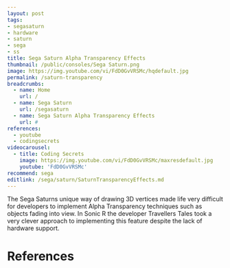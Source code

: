 ```yaml
---
layout: post
tags: 
- segasaturn
- hardware
- saturn
- sega
- ss
title: Sega Saturn Alpha Transparency Effects
thumbnail: /public/consoles/Sega Saturn.png
image: https://img.youtube.com/vi/FdD0GvVRSMc/hqdefault.jpg
permalink: /saturn-transparency
breadcrumbs:
  - name: Home
    url: /
  - name: Sega Saturn
    url: /segasaturn
  - name: Sega Saturn Alpha Transparency Effects
    url: #
references:
  - youtube
  - codingsecrets
videocarousel:
  - title: Coding Secrets
    image: https://img.youtube.com/vi/FdD0GvVRSMc/maxresdefault.jpg
    youtube: 'FdD0GvVRSMc'
recommend: sega
editlink: /sega/saturn/SaturnTransparencyEffects.md
---
```

The Sega Saturns unique way of drawing 3D vertices made life very difficult for developers to implement Alpha Transparency techniques such as objects fading into view.
In Sonic R the developer Travellers Tales took a very clever approach to implementing this feature despite the lack of hardware support.


# References
[^1]: Coding Secrets on Youtube - https://www.youtube.com/watch?v=FdD0GvVRSMc
